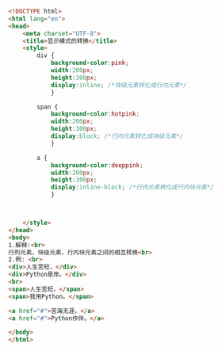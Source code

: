 
<BlogInfo id="268" title="24.显示模式的转换" author="白日梦想猿" pv=0 read_times=0 pre_cost_time=0分41秒 category="css学习" tag_list="['css学习']" create_time="2020.07.18 16:48:20" update_time="2020.07.18 16:57:48" />

```html
<!DOCTYPE html>
<html lang="en">
<head>
    <meta charset="UTF-8">
    <title>显示模式的转换</title>
    <style>
        div {
            background-color:pink;
            width:200px;
            height:300px;
            display:inline; /*块级元素转化成行内元素*/
            }

        span {
            background-color:hotpink;
            width:200px;
            height:300px;
            display:block; /*行内元素转化成块级元素*/
            }

        a {
            background-color:deeppink;
            width:200px;
            height:300px;
            display:inline-block; /*行内元素转化成行内块元素*/
            }



    </style>
</head>
<body>
1.解释:<br>
行列元素，块级元素，行内块元素之间的相互转换<br>
2.例: <br>
<div>人生苦短，</div>
<div>Python是岸。</div>
<br>
<span>人生苦短，</span>
<span>我用Python。</span>

<a href="#">苦海无涯，</a>
<a href="#">Python作伴。</a>

</body>
</html>
```
